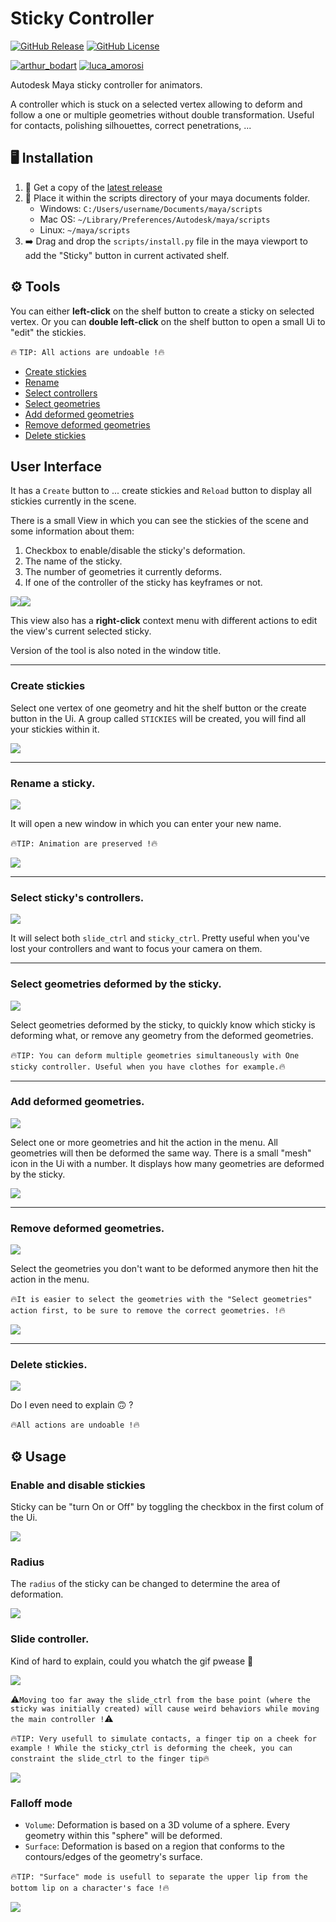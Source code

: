 Sticky Controller
====

[![GitHub Release](https://img.shields.io/github/v/release/luca-amorosi/sticky_controller)](http://github.com/luca-amorosi/sticky_controller/releases)
[![GitHub License](https://img.shields.io/github/license/luca-amorosi/sticky_controller)](https://github.com/luca-amorosi/sticky_controller/blob/main/LICENSE)

[![arthur_bodart](https://img.shields.io/badge/Author-Arthur%20Bodart-darkgreen)](https://www.linkedin.com/in/arthur-bodart-35a442b8/)
[![luca_amorosi](https://img.shields.io/badge/Author-Luca%20Amorosi-darkgreen)](https://www.linkedin.com/in/luca-amorosi-234b70184/)


Autodesk Maya sticky controller for animators.

A controller which is stuck on a selected vertex allowing to deform and follow a
one or multiple geometries without double transformation. Useful for contacts,
polishing silhouettes, correct penetrations, ...

## :desktop_computer: Installation 

1) :minidisc: Get a copy of the [latest release](http://github.com/luca-amorosi/sticky_controller/releases)
2) :open_file_folder: Place it within the scripts directory of your maya documents folder.
   - Windows: ```C:/Users/username/Documents/maya/scripts```
   - Mac OS: ```~/Library/Preferences/Autodesk/maya/scripts```
   - Linux: ```~/maya/scripts```
3) :arrow_right: Drag and drop the `scripts/install.py` file in the maya viewport to add the "Sticky"
button in current activated shelf.


## :gear: Tools 

You can either **left-click** on the shelf button to create a sticky on selected
vertex. Or you can **double left-click** on the shelf button to open a small Ui
to "edit" the stickies.

:fire: `TIP: All actions are undoable !`:fire:

- [Create stickies](#create-stickies)
- [Rename](#rename-a-sticky)
- [Select controllers](#select-stickys-controllers)
- [Select geometries](#select-geometries-deformed-by-the-sticky)
- [Add deformed geometries](#add-deformed-geometries)
- [Remove deformed geometries](#remove-deformed-geometries)
- [Delete stickies](#delete-stickies)

## User Interface

It has a `Create` button to ... create stickies and `Reload` button to display all stickies currently in the scene. 

There is a small View in which you can see the stickies of the scene and some information about them:
1) Checkbox to enable/disable the sticky's deformation.
2) The name of the sticky.
3) The number of geometries it currently deforms.
4) If one of the controller of the sticky has keyframes or not. 

![](https://github.com/luca-amorosi/sticky_controller/blob/main/docs/images/sticku_ui_columns.png)![](https://github.com/luca-amorosi/sticky_controller/blob/main/docs/images/right_click_actions.png)

This view also has a **right-click** context menu with different actions to edit the view's current selected sticky.

Version of the tool is also noted in the window title.

---
### Create stickies

Select one vertex of one geometry and hit the shelf button or the create button
in the Ui.
A group called `STICKIES` will be created, you will find all your stickies
within it.

![](https://github.com/luca-amorosi/sticky_controller/blob/main/docs/images/create_sticky.gif)

---
### Rename a sticky.

![](https://github.com/luca-amorosi/sticky_controller/blob/main/docs/images/action_rename.png)

It will open a new window in which you can enter your new name.

:fire:`TIP: Animation are preserved !`:fire:

![](https://github.com/luca-amorosi/sticky_controller/blob/main/docs/images/rename.gif)

---
### Select sticky's controllers.

![](https://github.com/luca-amorosi/sticky_controller/blob/main/docs/images/action_select_controller.png)

It will select both `slide_ctrl` and `sticky_ctrl`. Pretty useful when you've
lost your controllers and want to focus your camera on them.

---
### Select geometries deformed by the sticky.

![](https://github.com/luca-amorosi/sticky_controller/blob/main/docs/images/action_select_geometries.png)

Select geometries deformed by the sticky, to quickly know which sticky is
deforming what, or remove any geometry from the deformed geometries.

:fire:`TIP: You can deform multiple geometries simultaneously with One sticky
controller. Useful when you have clothes for example.`:fire: 

---
### Add deformed geometries.

![](https://github.com/luca-amorosi/sticky_controller/blob/main/docs/images/action_deform_geometries.png)

Select one or more geometries and hit the action in the menu. All geometries
will then be deformed the same way. There is a small "mesh" icon in the Ui with
a number. It displays how many geometries are deformed by the sticky.

![](https://github.com/luca-amorosi/sticky_controller/blob/main/docs/images/add_deformed_geometry.gif)

---
### Remove deformed geometries.

![](https://github.com/luca-amorosi/sticky_controller/blob/main/docs/images/action_remove_geometries.png)

Select the geometries you don't want to be deformed anymore then hit the action
in the menu.

:fire:`It is easier to select the geometries with the "Select geometries" action first, to be sure to remove the correct geometries. !`:fire:

![](https://github.com/luca-amorosi/sticky_controller/blob/main/docs/images/remove_deformed_geometry.gif)

---
### Delete stickies.

![](https://github.com/luca-amorosi/sticky_controller/blob/main/docs/images/action_delete.png)

Do I even need to explain :upside_down_face: ?

:fire:`All actions are undoable !`:fire:


## :gear: Usage

### Enable and disable stickies

Sticky can be "turn On or Off" by toggling the checkbox in the first colum of the Ui.

![](https://github.com/luca-amorosi/sticky_controller/blob/main/docs/images/enable_disable_sticky.gif)

### Radius

The `radius` of the sticky can be changed to determine the area of deformation.

![](https://github.com/luca-amorosi/sticky_controller/blob/main/docs/images/radius.gif)

### Slide controller.

Kind of hard to explain, could you whatch the gif pwease :raised_hands:  

![](https://github.com/luca-amorosi/sticky_controller/blob/main/docs/images/radius.gif)

:warning:`Moving too far away the slide_ctrl from the base point (where the sticky was initially created) will cause weird behaviors while moving the main controller !`:warning:

:fire:`TIP: Very usefull to simulate contacts, a finger tip on a cheek for example ! While the sticky_ctrl is deforming the cheek, you can constraint the slide_ctrl to the finger tip`:fire:

![](https://github.com/luca-amorosi/sticky_controller/blob/main/docs/images/slide_example.gif)


### Falloff mode

- `Volume`: Deformation is based on a 3D volume of a sphere. Every geometry within this "sphere" will be deformed.
- `Surface`: Deformation is based on a region that conforms to the contours/edges of the geometry's surface.

:fire:`TIP: "Surface" mode is usefull to separate the upper lip from the bottom lip on a character's face !`:fire:

![](https://github.com/luca-amorosi/sticky_controller/blob/main/docs/images/falloff_mode.gif)


